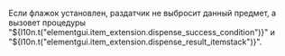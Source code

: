 Если флажок установлен, раздатчик не выбросит данный предмет, а вызовет процедуры "${l10n.t("elementgui.item_extension.dispense_success_condition")}" и "${l10n.t("elementgui.item_extension.dispense_result_itemstack")}".
